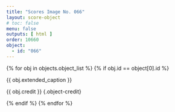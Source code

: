 ```yaml
---
title: "Scores Image No. 066"
layout: score-object
# toc: false
menu: false
outputs: [ html ]
order: 10660
object:
  - id: "066"
---
```


{% for obj in objects.object_list %}
{% if obj.id == object[0].id %}

{{ obj.extended_caption }}

{{ obj.credit }} {.object-credit}

{% endif %}
{% endfor %}
